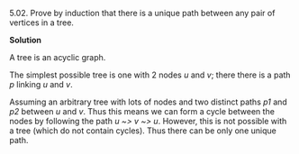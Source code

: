 5.02.  Prove by induction that there is a unique path between any pair of vertices in a tree.

**Solution**

A tree is an acyclic graph.

The simplest possible tree is one with 2 nodes *u* and *v*; there there is a path *p* linking *u* and *v*.

Assuming an arbitrary tree with lots of nodes and two distinct paths *p1* and *p2* between *u* and *v*.
Thus this means we can form a cycle between the nodes by following the path *u ~> v ~> u*. However, this is
not possible with a tree (which do not contain cycles). Thus there can be only one unique path.